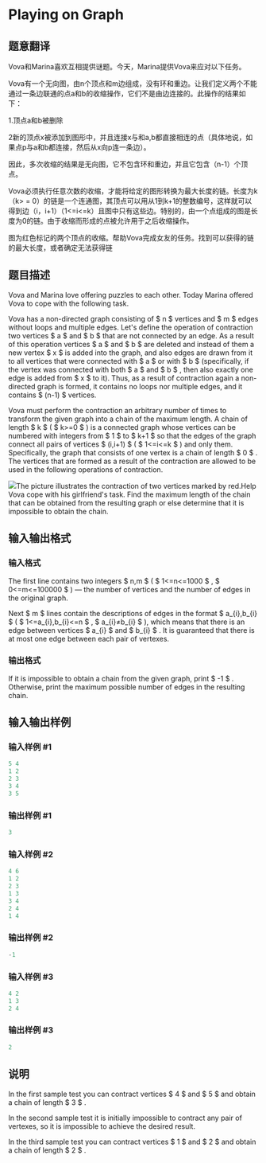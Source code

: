 # Playing on Graph

## 题意翻译

Vova和Marina喜欢互相提供谜题。今天，Marina提供Vova来应对以下任务。

Vova有一个无向图，由n个顶点和m边组成，没有环和重边。让我们定义两个不能通过一条边联通的点a和b的收缩操作，它们不是由边连接的。此操作的结果如下：

1.顶点a和b被删除

2新的顶点x被添加到图形中，并且连接x与和a,b都直接相连的点（具体地说，如果点p与a和b都连接，然后从x向p连一条边）。

因此，多次收缩的结果是无向图，它不包含环和重边，并且它包含（n-1）个顶点。

Vova必须执行任意次数的收缩，才能将给定的图形转换为最大长度的链。长度为k（k> = 0）的链是一个连通图，其顶点可以用从1到k+1的整数编号，这样就可以得到边（i，i+1）（1<=i<=k）且图中只有这些边。特别的，由一个点组成的图是长度为0的链。由于收缩而形成的点被允许用于之后收缩操作。

图为红色标记的两个顶点的收缩。帮助Vova完成女友的任务。找到可以获得的链的最大长度，或者确定无法获得链

## 题目描述

Vova and Marina love offering puzzles to each other. Today Marina offered Vova to cope with the following task.

Vova has a non-directed graph consisting of $ n $ vertices and $ m $ edges without loops and multiple edges. Let's define the operation of contraction two vertices $ a $ and $ b $ that are not connected by an edge. As a result of this operation vertices $ a $ and $ b $ are deleted and instead of them a new vertex $ x $ is added into the graph, and also edges are drawn from it to all vertices that were connected with $ a $ or with $ b $ (specifically, if the vertex was connected with both $ a $ and $ b $ , then also exactly one edge is added from $ x $ to it). Thus, as a result of contraction again a non-directed graph is formed, it contains no loops nor multiple edges, and it contains $ (n-1) $ vertices.

Vova must perform the contraction an arbitrary number of times to transform the given graph into a chain of the maximum length. A chain of length $ k $ ( $ k>=0 $ ) is a connected graph whose vertices can be numbered with integers from $ 1 $ to $ k+1 $ so that the edges of the graph connect all pairs of vertices $ (i,i+1) $ ( $ 1<=i<=k $ ) and only them. Specifically, the graph that consists of one vertex is a chain of length $ 0 $ . The vertices that are formed as a result of the contraction are allowed to be used in the following operations of contraction.

![](https://cdn.luogu.com.cn/upload/vjudge_pic/CF542E/af074449ee48bd32c82bb3936d4a12640f3f4852.png)The picture illustrates the contraction of two vertices marked by red.Help Vova cope with his girlfriend's task. Find the maximum length of the chain that can be obtained from the resulting graph or else determine that it is impossible to obtain the chain.

## 输入输出格式

### 输入格式

The first line contains two integers $ n,m $ ( $ 1<=n<=1000 $ , $ 0<=m<=100000 $ ) — the number of vertices and the number of edges in the original graph.

Next $ m $ lines contain the descriptions of edges in the format $ a_{i},b_{i} $ ( $ 1<=a_{i},b_{i}<=n $ , $ a_{i}≠b_{i} $ ), which means that there is an edge between vertices $ a_{i} $ and $ b_{i} $ . It is guaranteed that there is at most one edge between each pair of vertexes.

### 输出格式

If it is impossible to obtain a chain from the given graph, print $ -1 $ . Otherwise, print the maximum possible number of edges in the resulting chain.

## 输入输出样例

### 输入样例 #1

```cpp
5 4
1 2
2 3
3 4
3 5

```
### 输出样例 #1

```cpp
3

```
### 输入样例 #2

```cpp
4 6
1 2
2 3
1 3
3 4
2 4
1 4

```
### 输出样例 #2

```cpp
-1

```
### 输入样例 #3

```cpp
4 2
1 3
2 4

```
### 输出样例 #3

```cpp
2

```
## 说明

In the first sample test you can contract vertices $ 4 $ and $ 5 $ and obtain a chain of length $ 3 $ .

In the second sample test it is initially impossible to contract any pair of vertexes, so it is impossible to achieve the desired result.

In the third sample test you can contract vertices $ 1 $ and $ 2 $ and obtain a chain of length $ 2 $ .

